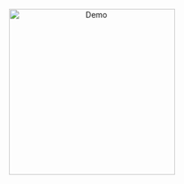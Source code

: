 <p align="center">
<a href="https://rentry.co/cipherites">
  <img src="https://cdn.discordapp.com/attachments/1062717625764950068/1431543867307589672/Untitled1609_20251025152320.png?ex=68fdcc9e&is=68fc7b1e&hm=68f2fe63ded68773ced24d8c5b188b7c4e82ad4b0a465713c33cd32a29b15443&" alt="Demo" width="300">
</a>
